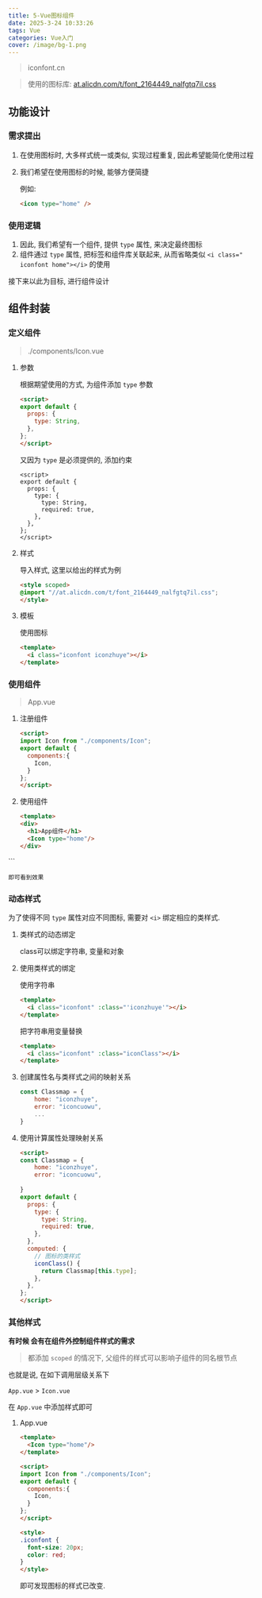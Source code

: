 ```yaml
---
title: 5-Vue图标组件
date: 2025-3-24 10:33:26
tags: Vue
categories: Vue入门
cover: /image/bg-1.png
---
```


> iconfont.cn

> 使用的图标库: [at.alicdn.com/t/font_2164449_nalfgtq7il.css](https://at.alicdn.com/t/font_2164449_nalfgtq7il.css)

## 功能设计

### 需求提出

1. 在使用图标时, 大多样式统一或类似, 实现过程重复, 因此希望能简化使用过程

2. 我们希望在使用图标的时候, 能够方便简捷

    例如:

    ```html
    <icon type="home" />
    ```

### 使用逻辑

1. 因此, 我们希望有一个组件, 提供 `type` 属性, 来决定最终图标
2. 组件通过 `type` 属性, 把标签和组件库关联起来, 从而省略类似 `<i class=" iconfont home"></i>` 的使用

接下来以此为目标, 进行组件设计

## 组件封装

### 定义组件

> ./components/Icon.vue

1. 参数

    根据期望使用的方式, 为组件添加 `type` 参数

    ```html
    <script>
    export default {
      props: {
        type: String,
      },
    };
    </script>
    ```

    又因为 `type` 是必须提供的, 添加约束

    ```vuw
    <script>
    export default {
      props: {
        type: {
          type: String,
          required: true,
        },
      },
    };
    </script>
    ```

2. 样式

    导入样式, 这里以给出的样式为例

    ```html
    <style scoped>
    @import "//at.alicdn.com/t/font_2164449_nalfgtq7il.css";
    </style>
    ```

3. 模板

    使用图标

    ```html
    <template>
      <i class="iconfont iconzhuye"></i>
    </template>
    ```

### 使用组件

> App.vue

1. 注册组件

    ```html
    <script>
    import Icon from "./components/Icon";
    export default {
      components:{
        Icon,
      }
    };
    </script>
    ```

2. 使用组件

    ```html
    <template>
    <div>
      <h1>App组件</h1>
      <Icon type="home"/>
    </div>
</template>
    ```
    
    即可看到效果

### 动态样式

为了使得不同 `type` 属性对应不同图标, 需要对 `<i>` 绑定相应的类样式.

1. 类样式的动态绑定

    class可以绑定字符串, 变量和对象

2. 使用类样式的绑定

    使用字符串

    ```html
    <template>
      <i class="iconfont" :class="'iconzhuye'"></i>
    </template>
    ```

    把字符串用变量替换

    ```html
    <template>
      <i class="iconfont" :class="iconClass"></i>
    </template>
    ```

3. 创建属性名与类样式之间的映射关系

    ```js
    const Classmap = {
        home: "iconzhuye",
        error: "iconcuowu",
        ...
    }
    ```

4. 使用计算属性处理映射关系

    ```html
    <script>
    const Classmap = {
        home: "iconzhuye",
        error: "iconcuowu",
        
    }
    export default {
      props: {
        type: {
          type: String,
          required: true,
        },
      },
      computed: {
        // 图标的类样式
        iconClass() {
          return Classmap[this.type];
        },
      },
    };
    </script>
    ```

### 其他样式

**有时候 会有在组件外控制组件样式的需求**

> 都添加 `scoped` 的情况下, 父组件的样式可以影响子组件的同名根节点

也就是说, 在如下调用层级关系下

`App.vue` > `Icon.vue`

在 `App.vue` 中添加样式即可

1. App.vue

    ```html
    <template>
      <Icon type="home"/>
    </template>
    
    <script>
    import Icon from "./components/Icon";
    export default {
      components:{
        Icon,
      }
    };
    </script>
    
    <style>
    .iconfont {
      font-size: 20px;
      color: red;
    }
    </style>
    ```

    即可发现图标的样式已改变.

    

